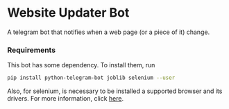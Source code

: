# Website Updater Bot

A telegram bot that notifies when a web page (or a piece of it) change.

### Requirements
This bot has some dependency. To install them, run

```bash
pip install python-telegram-bot joblib selenium --user
```
Also, for selenium, is necessary to be installed a supported browser and its drivers. For more information,
click <a href='https://pypi.org/project/selenium/'>here</a>.
